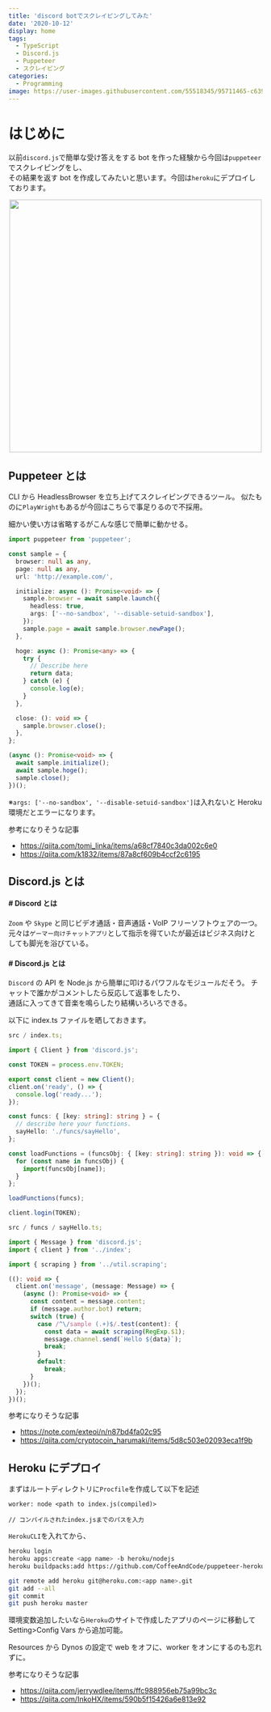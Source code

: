 ```yaml
---
title: 'discord botでスクレイピングしてみた'
date: '2020-10-12'
display: home
tags:
  - TypeScript
  - Discord.js
  - Puppeteer
  - スクレイピング
categories:
  - Programming
image: https://user-images.githubusercontent.com/55518345/95711465-c639af00-0c9d-11eb-84bf-239af0b8321c.png
---
```


# はじめに

以前`discord.js`で簡単な受け答えをする bot を作った経験から今回は`puppeteer`でスクレイピングをし、<br />その結果を返す bot を作成してみたいと思います。今回は`heroku`にデプロイしております。

<div align="center">
	<img src='https://user-images.githubusercontent.com/55518345/95711465-c639af00-0c9d-11eb-84bf-239af0b8321c.png' style="width: 500px;" />
</div>

## Puppeteer とは

CLI から HeadlessBrowser を立ち上げてスクレイピングできるツール。
似たものに`PlayWright`もあるが今回はこちらで事足りるので不採用。

細かい使い方は省略するがこんな感じで簡単に動かせる。

```ts
import puppeteer from 'puppeteer';

const sample = {
  browser: null as any,
  page: null as any,
  url: 'http://example.com/',

  initialize: async (): Promise<void> => {
    sample.browser = await sample.launch({
      headless: true,
      args: ['--no-sandbox', '--disable-setuid-sandbox'],
    });
    sample.page = await sample.browser.newPage();
  },

  hoge: async (): Promise<any> => {
    try {
      // Describe here
      return data;
    } catch (e) {
      console.log(e);
    }
  },

  close: (): void => {
    sample.browser.close();
  },
};

(async (): Promise<void> => {
  await sample.initialize();
  await sample.hoge();
  sample.close();
})();
```

※`args: ['--no-sandbox', '--disable-setuid-sandbox']`は入れないと Heroku 環境だとエラーになります。

参考になりそうな記事

- https://qiita.com/tomi_linka/items/a68cf7840c3da002c6e0
- https://qiita.com/k1832/items/87a8cf609b4ccf2c6195

## Discord.js とは

#### # Discord とは

`Zoom` や `Skype` と同じビデオ通話・音声通話・VoIP フリーソフトウェアの一つ。
元々は`ゲーマー向けチャットアプリ`として指示を得ていたが最近はビジネス向けとしても脚光を浴びている。

#### # Discord.js とは

`Discord` の API を Node.js から簡単に叩けるパワフルなモジュールだそう。
チャットで誰かがコメントしたら反応して返事をしたり、<br/>通話に入ってきて音楽を鳴らしたり結構いろいろできる。

以下に index.ts ファイルを晒しておきます。

```ts
src / index.ts;

import { Client } from 'discord.js';

const TOKEN = process.env.TOKEN;

export const client = new Client();
client.on('ready', () => {
  console.log('ready...');
});

const funcs: { [key: string]: string } = {
  // describe here your functions.
  sayHello: './funcs/sayHello',
};

const loadFunctions = (funcsObj: { [key: string]: string }): void => {
  for (const name in funcsObj) {
    import(funcsObj[name]);
  }
};

loadFunctions(funcs);

client.login(TOKEN);
```

```ts
src / funcs / sayHello.ts;

import { Message } from 'discord.js';
import { client } from '../index';

import { scraping } from '../util.scraping';

((): void => {
  client.on('message', (message: Message) => {
    (async (): Promise<void> => {
      const content = message.content;
      if (message.author.bot) return;
      switch (true) {
        case /^\/sample (.+)$/.test(content): {
          const data = await scraping(RegExp.$1);
          message.channel.send(`Hello ${data}`);
          break;
        }
        default:
          break;
      }
    })();
  });
})();
```

参考になりそうな記事

- https://note.com/exteoi/n/n87bd4fa02c95
- https://qiita.com/cryptocoin_harumaki/items/5d8c503e02093eca1f9b

## Heroku にデプロイ

まずはルートディレクトリに`Procfile`を作成して以下を記述

```procfile
worker: node <path to index.js(compiled)>

// コンパイルされたindex.jsまでのパスを入力
```

`HerokuCLI`を入れてから、

```bash
heroku login
heroku apps:create <app name> -b heroku/nodejs
heroku buildpacks:add https://github.com/CoffeeAndCode/puppeteer-heroku-buildpack

git remote add heroku git@heroku.com:<app name>.git
git add --all
git commit
git push heroku master
```

環境変数追加したいなら`Heroku`のサイトで作成したアプリのページに移動して<br/>Setting>Config Vars から追加可能。

Resources から Dynos の設定で web をオフに、worker をオンにするのも忘れずに。

参考になりそうな記事

- https://qiita.com/jerrywdlee/items/ffc988956eb75a99bc3c
- https://qiita.com/InkoHX/items/590b5f15426a6e813e92
